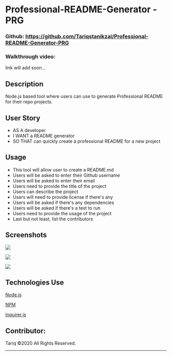 # Professional-README-Generator - PRG

### Github: https://github.com/Tariqstanikzai/Professional-README-Generator-PRG

### Walkthrough video: 
link will add soon...

## Description
Node.js based tool where users can use to generate Professional README for their repo projects.

## User Story

- AS A developer
- I WANT a README generator
- SO THAT can quickly create a professional README for a new project



## Usage
- This tool will allow user to create a README.md
- Users will be asked to enter their Github username
- Users will be asked to enter their email
- Users need to provide the title of the project
- Users can describe the project
- Users will need to provide license if there's any
- Users will be asked if there's any dependencies
- Users will be asked if there's a test to run
- Users need to provide the usage of the project
- Last but not least, list the contributors


## Screenshots
![](assets/img/.png)

![](assets/img/VScode-readme.png)

![](assets/img/.png)

## Technologies Use
<p><a href="https://nodejs.org/">Node.js</a></p>
<p><a href="https://www.npmjs.com/">NPM</a></p>
<p><a href="https://www.npmjs.com/package/inquirer">Inquirer.js</a></p>

## Contributor:
Tariq ©2020 All Rights Reserved.
- - -

